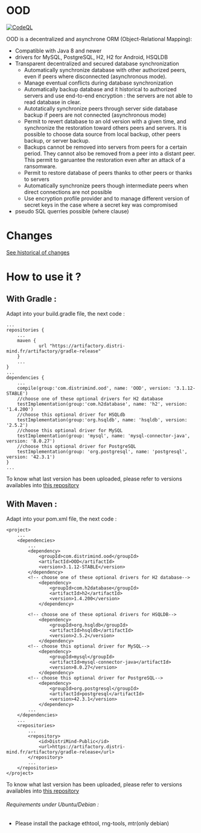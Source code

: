 # OOD

[![CodeQL](https://github.com/JazZ51/OOD/actions/workflows/codeql-analysis.yml/badge.svg)](https://github.com/JazZ51/OOD/actions/workflows/codeql-analysis.yml)

OOD is a decentralized and asynchrone ORM (Object-Relational Mapping):
* Compatible with Java 8 and newer
* drivers for MySQL, PostgreSQL, H2, H2 for Android, HSQLDB
* Transparent decentralized and secured database synchronization
  * Automatically synchronize database with other authorized peers, even if peers where disconnected (asynchronous mode).
  * Manage eventual conflicts during database synchronization
  * Automatically backup database and it historical to authorized servers and use end-to-end encryption : the servers are not able to read database in clear. 
  * Autotatically synchronize peers through server side database backup if peers are not connected (asynchronous mode)
  * Permit to revert database to an old version with a given time, and synchronize the restoration toward others peers and servers. It is possible to choose data source from local backup, other peers backup, or server backup.
  * Backups cannot be removed into servers from peers for a certain period. They cannot also be removed from a peer into a distant peer. This permit to garuantee the restoration even after an attack of a ransomware. 
  * Permit to restore database of peers thanks to other peers or thanks to servers
  * Automatically synchronize peers though intermediate peers when direct connections are not possible
  * Use encryption profile provider and to manage different version of secret keys in the case where a secret key was compromised
* pseudo SQL querries possible (where clause)



# Changes

[See historical of changes](./changelog.md)

# How to use it ?
## With Gradle :

Adapt into your build.gradle file, the next code :

	...
	repositories {
		...
		maven {
	       		url "https://artifactory.distri-mind.fr/artifactory/gradle-release"
	   	}
		...
	}
	...
	dependencies {
		...
		compile(group:'com.distrimind.ood', name: 'OOD', version: '3.1.12-STABLE')
		//choose one of these optional drivers for H2 database
		testImplementation(group:'com.h2database', name: 'h2', version: '1.4.200')
		//choose this optional driver for HSQLdb
		testImplementation(group:'org.hsqldb', name: 'hsqldb', version: '2.5.2')
		//choose this optional driver for MySQL
		testImplementation(group: 'mysql', name: 'mysql-connector-java', version: '8.0.27')
		//choose this optional driver for PostgreSQL
		testImplementation(group: 'org.postgresql', name: 'postgresql', version: '42.3.1')
	}
	...


To know what last version has been uploaded, please refer to versions availables into [this repository](https://artifactory.distri-mind.fr/artifactory/DistriMind-Public/com/distrimind/ood/OOD/)
## With Maven :
Adapt into your pom.xml file, the next code :

	<project>
		...
		<dependencies>
			...
			<dependency>
				<groupId>com.distrimind.ood</groupId>
				<artifactId>OOD</artifactId>
				<version>3.1.12-STABLE</version>
			</dependency>
			<!-- choose one of these optional drivers for H2 database-->
				<dependency>
					<groupId>com.h2database</groupId>
					<artifactId>h2</artifactId>
					<version>1.4.200</version>
				</dependency>

			<!-- choose one of these optional drivers for HSQLDB-->
				<dependency>
					<groupId>org.hsqldb</groupId>
					<artifactId>hsqldb</artifactId>
					<version>2.5.2</version>
				</dependency>
			<!-- choose this optional driver for MySQL-->
				<dependency>
					<groupId>mysql</groupId>
					<artifactId>mysql-connector-java</artifactId>
					<version>8.0.27</version>
				</dependency>
			<!-- choose this optional driver for PostgreSQL-->
				<dependency>
					<groupId>org.postgresql</groupId>
					<artifactId>postgresql</artifactId>
					<version>42.3.1</version>
				</dependency>
			...
		</dependencies>
		...
		<repositories>
			...
			<repository>
				<id>DistriMind-Public</id>
				<url>https://artifactory.distri-mind.fr/artifactory/gradle-release</url>
			</repository>
			...
		</repositories>
	</project>

To know what last version has been uploaded, please refer to versions availables into [this repository](https://artifactory.distri-mind.fr/artifactory/DistriMind-Public/com/distrimind/ood/OOD/)

###### Requirements under Ubuntu/Debian :
  * Please install the package ethtool, rng-tools, mtr(only debian)
